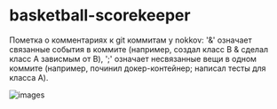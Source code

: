 # basketball-scorekeeper

Пометка о комментариях к git коммитам у nokkov: '&' означает связанные события в коммите (например, создал класс B & сделал класс A зависмым от B), ';' означает несвязанные вещи в одном коммите (например, починил докер-контейнер; написал тесты для класса A).

![images](https://github.com/nokkov/basketball-scorekeeper/assets/139870895/5cfe37e6-cb13-4d26-bb0f-91e54d973bb1)
